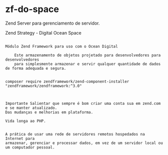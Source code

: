 # zf-do-space

Zend Server para gerenciamento de servidor.


Zend Strategy - Digital Ocean Space

```

Módulo Zend Framework para uso com o Ocean Digital

    Este armazenamento de objetos projetado para desenvolvedores para desenvolvedores 
    para simplesmente armazenar e servir qualquer quantidade de dados de forma adequada e segura.
    
```

```
composer require zendframework/zend-component-installer "zendframework/zendframework:^3.0"


```

```

Importante Salientar que sempre é bom criar uma conta sua em zend.com e se manter atualizado.
Das mudanças e melhorias em plataforma.

Vida longa ao PHP.
```


```

A prática de usar uma rede de servidores remotos hospedados na Internet para 
armazenar, gerenciar e processar dados, em vez de um servidor local ou um computador pessoal.
```